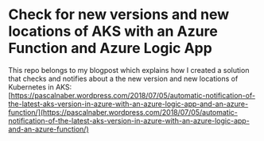 # Check for new versions and new locations of AKS with an Azure Function and Azure Logic App

This repo belongs to my blogpost which explains how I created a solution that checks and notifies about a the new version and new locations of Kubernetes in AKS: 
[https://pascalnaber.wordpress.com/2018/07/05/automatic-notification-of-the-latest-aks-version-in-azure-with-an-azure-logic-app-and-an-azure-function/](https://pascalnaber.wordpress.com/2018/07/05/automatic-notification-of-the-latest-aks-version-in-azure-with-an-azure-logic-app-and-an-azure-function/)
